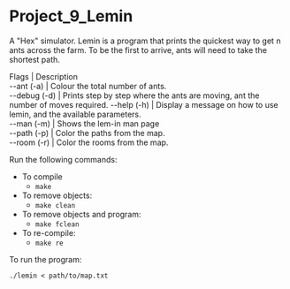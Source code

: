 # Project_9_Lemin
A "Hex" simulator. Lemin is a program that prints the quickest way to get n ants across the farm. To be the first to arrive, ants will need to take the shortest path.

 Flags       | Description                                                                      
--ant (-a)   | Colour the total number of ants.                                                 
--debug (-d) | Prints step by step where the ants are moving, ant the number of moves required. 
--help (-h)  | Display a message on how to use lemin, and the available parameters.            
--man (-m)   | Shows the lem-in man page                                                       
--path (-p)  | Color the paths from the map.                                                   
--room (-r)  | Color the rooms from the map.                                                   

Run the following commands:

* To compile
	- `make`
* To remove objects:
	- `make clean`
* To remove objects and program:
	- `make fclean`
* To re-compile:
	- `make re`

To run the program:

`./lemin < path/to/map.txt`
